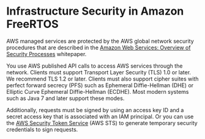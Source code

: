 # Infrastructure Security in Amazon FreeRTOS<a name="infrastructure-security"></a>

AWS managed services are protected by the AWS global network security procedures that are described in the [ Amazon Web Services: Overview of Security Processes](https://d0.awsstatic.com/whitepapers/Security/AWS_Security_Whitepaper.pdf) whitepaper\.

You use AWS published API calls to access AWS services through the network\. Clients must support Transport Layer Security \(TLS\) 1\.0 or later\. We recommend TLS 1\.2 or later\. Clients must also support cipher suites with perfect forward secrecy \(PFS\) such as Ephemeral Diffie\-Hellman \(DHE\) or Elliptic Curve Ephemeral Diffie\-Hellman \(ECDHE\)\. Most modern systems such as Java 7 and later support these modes\.

Additionally, requests must be signed by using an access key ID and a secret access key that is associated with an IAM principal\. Or you can use the [AWS Security Token Service](https://docs.aws.amazon.com/STS/latest/APIReference/Welcome.html) \(AWS STS\) to generate temporary security credentials to sign requests\.